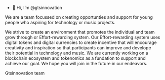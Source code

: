 - 👋 Hi, I’m @gtsinnovation


<!---
gtsinnovation/gtsinnovation is a ✨ special ✨ repository because its `README.md` (this file) appears on your GitHub profile.
You can click the Preview link to take a look at your changes.
--->We are a team focussed on creating opportunties and support for young people who  aspiring for technology or music projects. 
We strive to create an environment that promotes the individual and team grow through or Effort-rewarding system.
Our Effort-rewarding system uses digital tokens and digital currencies to create incentive that will encourage creativity
and inspiration so that participants can improve and develope their potential in technology and music.
We are currently working on a blockchain ecosystem and tokenomics as a fundation to support and achieve our goal.
We hope you will join in the future in our endeavors.

Gtsinnovation team
